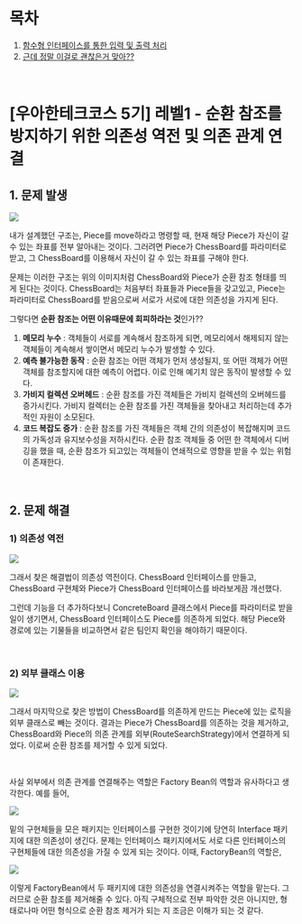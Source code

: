# 목차

1. [함수형 인터페이스를 통한 입력 및 출력 처리](#1-함수형-인터페이스를-통한-입력-및-출력-처리) <br/>
2. [근데 정말 이걸로 괜찮은거 맞아??](#2-근데-정말-이걸로-괜찮은거-맞아) <br/>

<br/>

# [우아한테크코스 5기\] 레벨1 - 순환 참조를 방지하기 위한 의존성 역전 및 의존 관계 연결

## 1. 문제 발생

<img src="https://tjdtls690.github.io/assets/img/blog/chess_001.PNG">

내가 설계했던 구조는, Piece를 move하라고 명령할 때, 현재 해당 Piece가 자신이 갈 수 있는 좌표를 전부 알아내는 것이다. 그러려면 Piece가 ChessBoard를 파라미터로 받고, 그 ChessBoard를 이용해서 자신이 갈 수 있는 좌표를 구해야 한다.

문제는 이러한 구조는 위의 이미지처럼 ChessBoard와 Piece가 순환 참조 형태를 띄게 된다는 것이다. ChessBoard는 처음부터 좌표들과 Piece들을 갖고있고, Piece는 파라미터로 ChessBoard를 받음으로써 서로가 서로에 대한 의존성을 가지게 된다.

그렇다면 **순환 참조는 어떤 이유때문에 회피하라는 것**인가??

1. **메모리 누수** : 객체들이 서로를 계속해서 참조하게 되면, 메모리에서 해제되지 않는 객체들이 계속해서 쌓이면서 메모리 누수가 발생할 수 있다.
2. **예측 불가능한 동작** : 순환 참조는 어떤 객체가 먼저 생성될지, 또 어떤 객체가 어떤 객체를 참조할지에 대한 예측이 어렵다. 이로 인해 예기치 않은 동작이 발생할 수 있다.
3. **가비지 컬렉션 오버헤드** : 순환 참조를 가진 객체들은 가비지 컬렉션의 오버헤드를 증가시킨다. 가비지 컬렉터는 순환 참조를 가진 객체들을 찾아내고 처리하는데 추가적인 자원이 소모된다.
4. **코드 복잡도 증가** : 순환 참조를 가진 객체들은 객체 간의 의존성이 복잡해지며 코드의 가독성과 유지보수성을 저하시킨다. 순환 참조 객체들 중 어떤 한 객체에서 디버깅을 했을 때, 순환 참조가 되고있는 객체들이 연쇄적으로 영향을 받을 수 있는 위험이 존재한다.

<br/>

## 2. 문제 해결

### 1) 의존성 역전

<img src="https://tjdtls690.github.io/assets/img/blog/chess_003.PNG">

그래서 찾은 해결법이 의존성 역전이다. ChessBoard 인터페이스를 만들고, ChessBoard 구현체와 Piece가 ChessBoard 인터페이스를 바라보게끔 개선했다. 

그런데 기능을 더 추가하다보니 ConcreteBoard 클래스에서 Piece를 파라미터로 받을 일이 생기면서, ChessBoard 인터페이스도 Piece를 의존하게 되었다. 해당 Piece와 경로에 있는 기물들을 비교하면서 같은 팀인지 확인을 해야하기 때문이다.

<br/>

### 2) 외부 클래스 이용

<img src="https://tjdtls690.github.io/assets/img/blog/chess_002.PNG">

그래서 마지막으로 찾은 방법이 ChessBoard를 의존하게 만드는 Piece에 있는 로직을 외부 클래스로 빼는 것이다. 결과는 Piece가 ChessBoard를 의존하는 것을 제거하고, ChessBoard와 Piece의 의존 관계를 외부(RouteSearchStrategy)에서 연결하게 되었다. 이로써 순환 참조를 제거할 수 있게 되었다.

<br/>

사실 외부에서 의존 관계를 연결해주는 역할은 Factory Bean의 역할과 유사하다고 생각한다. 예를 들어,

<img src="https://tjdtls690.github.io/assets/img/blog/chess_004.PNG">

밑의 구현체들을 모은 패키지는 인터페이스를 구현한 것이기에 당연히 Interface 패키지에 대한 의존성이 생긴다. 문제는 인터페이스 패키지에서도 서로 다른 인터페이스의 구현체들에 대한 의존성을 가질 수 있게 되는 것이다. 이때, FactoryBean의 역할은,

<img src="https://tjdtls690.github.io/assets/img/blog/chess_005.PNG">

이렇게 FactoryBean에서 두 패키지에 대한 의존성을 연결시켜주는 역할을 맡는다. 그러므로 순환 참조를 제거해줄 수 있다. 아직 구체적으로 전부 파악한 것은 아니지만, 형태로나마 어떤 형식으로 순환 참조 제거가 되는 지 조금은 이해가 되는 것 같다.